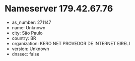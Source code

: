 # Nameserver 179.42.67.76

* as_number: 271147
* name: Unknown
* city: São Paulo
* country: BR
* organization: KERO NET PROVEDOR DE INTERNET EIRELI
* version: Unknown
* dnssec: false
